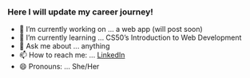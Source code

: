### Here I will update my career journey! 


- 🔭 I’m currently working on ... a web app (will post soon)
- 🌱 I’m currently learning ... CS50’s Introduction to Web Development
- 💬 Ask me about ... anything
- 📫 How to reach me: ... [LinkedIn](https://www.linkedin.com/in/alexandra-godinac-66093322b/)
- 😄 Pronouns: ... She/Her

